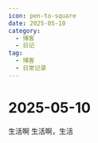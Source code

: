 ```yaml
---
icon: pen-to-square
date: 2025-05-10
category:
  - 博客
  - 日记
tag:
  - 博客
  - 日常记录
---
```


# 2025-05-10

生活啊
生活啊，生活

